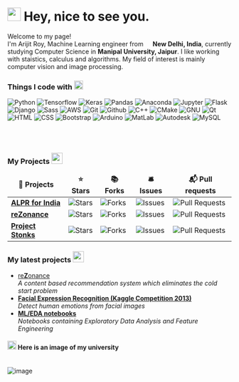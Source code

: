 <h1><img src="https://slackmojis.com/emojis/4594-blob-wave/download" width="30"/> Hey, nice to see you.</h1>


  <p>Welcome to my page! </br> I'm Arijit Roy, Machine Learning engineer from <img src="https://image.flaticon.com/icons/svg/555/555462.svg" width="13"/> <b>New Delhi, India</b>, currently studying Computer Science in <b>Manipal University, Jaipur</b>. I like working with staistics, calculus and algorithms. My field of interest is mainly computer vision and  image processing.</p>
<h3>Things I code with <img src="https://slackmojis.com/emojis/6988-thinking_with_blobs/download" width="20"></h3>
<p>
  
  <img alt="Python" src="https://img.shields.io/badge/-python-3776ab?style=flat-square&logo=python&logoColor=white" /> 

 <img alt="Tensorflow" src="https://img.shields.io/badge/-tensorflow-ff6f00?style=flat-square&logo=tensorflow&logoColor=white"/>

  <img alt="Keras" src="https://img.shields.io/badge/-Keras-d00000?style=flat-square&logo=keras&logoColor=white" />

  <img alt="Pandas" src="https://img.shields.io/badge/-pandas-150458?style=flat-square&logo=pandas&logoColor=white" />

  <img alt="Anaconda" src="https://img.shields.io/badge/-Anaconda-42B029?style=flat-square&logo=anaconda&logoColor=white" />    
    
  <img alt="Jupyter" src="https://img.shields.io/badge/-Jupyter-F37626?style=flat-square&logo=jupyter&logoColor=white" />  

  <img alt="Flask" src="https://img.shields.io/badge/-Flask-000000?style=flat-square&logo=flask&logoColor=white" />

  <img alt="Django" src="https://img.shields.io/badge/-django-092E20?style=flat-square&logo=django&logoColor=white" />

  <img alt="Sass" src="https://img.shields.io/badge/-PyPI-3775A9?style=flat-square&logo=pypi&logoColor=white" />

  <img alt="AWS" src="https://img.shields.io/badge/-AWS-232F3E?style=flat-square&logo=amazon-aws&logoColor=white" />

  <img alt="Git" src="https://img.shields.io/badge/-git-F05032?style=flat-square&logo=git&logoColor=white" />
  
  <img alt="Github" src="https://img.shields.io/badge/-Github-181717?style=flat-square&logo=github&logoColor=white" />

  <img alt="C++" src="https://img.shields.io/badge/-C++-00599C?style=flat-square&logo=c&logoColor=white" />

  <img alt="CMake" src="https://img.shields.io/badge/-CMake-064F8C?style=flat-square&logo=cmake&logoColor=white" />

  <img alt="GNU" src="https://img.shields.io/badge/-GNU-A42E2B?style=flat-square&logo=gnu&logoColor=white" />

  <img alt="Qt" src="https://img.shields.io/badge/-Qt-41CD52?style=flat-square&logo=qt&logoColor=white" />

  <img alt="HTML" src="https://img.shields.io/badge/-HTML-E34F26?style=flat-square&logo=html5&logoColor=white" />

  <img alt="CSS" src="https://img.shields.io/badge/-CSS-1572B6?style=flat-square&logo=css3&logoColor=white" />

  <img alt="Bootstrap" src="https://img.shields.io/badge/-Bootstrap-563D7C?style=flat-square&logo=bootstrap&logoColor=white" />

  <img alt="Arduino" src="https://img.shields.io/badge/-Arduino-00979D?style=flat-square&logo=arduino&logoColor=white" />

  <img alt="MatLab" src="https://img.shields.io/badge/-MatLab-0076A8?style=flat-square&logo=mathworks&logoColor=white" />

  <img alt="Autodesk" src="https://img.shields.io/badge/-Autodesk_Eagle-0696D7?style=flat-square&logo=autodesk&logoColor=white" />

  <img alt="MySQL" src="https://img.shields.io/badge/-MySQL-4479A1?style=flat-square&logo=mysql&logoColor=white" />

</p>
<br>
<br>
<h3>My Projects  <img src="https://slackmojis.com/emojis/5948-bongo_blob/download" width="25"></h3>
<table>
  <thead align="center">
    <tr border: none;>
      <td><b>🎁 Projects</b></td>
      <td><b>⭐ Stars</b></td>
      <td><b>📚 Forks</b></td>
      <td><b>🛎 Issues</b></td>
      <td><b>📬 Pull requests</b></td>
    </tr>
  </thead>
  <tbody>
    <tr>
	    <td><a href="https://github.com/radioactive11/ALPR-India"><b>ALPR for India</b></a></td>
      <td><img alt="Stars" src="https://img.shields.io/github/stars/radioactive11/ALPR-India?style=flat-square&labelColor=343b41"/></td>
      <td><img alt="Forks" src="https://img.shields.io/github/forks/radioactive11/ALPR-India?style=flat-square&labelColor=343b41"/></td>
      <td><img alt="Issues" src="https://img.shields.io/github/issues/radioactive11/ALPR-India?style=flat-square&labelColor=343b41"/></td>
      <td><img alt="Pull Requests" src="https://img.shields.io/github/issues-pr/radioactive11/ALPR-India?style=flat-square&labelColor=343b41"/></td>
    </tr>
	  <tr>
		  <td><a href="https://github.com/radioactive11/Pneumonia-Detector"><b>reZonance</b></a></td>
      <td><img alt="Stars" src="https://img.shields.io/github/stars/radioactive11/rezonance?style=flat-square&labelColor=343b41"/></td>
      <td><img alt="Forks" src="https://img.shields.io/github/forks/radioactive11/rezonance?style=flat-square&labelColor=343b41"/></td>
      <td><img alt="Issues" src="https://img.shields.io/github/issues/radioactive11/rezonance?style=flat-square&labelColor=343b41"/></td>
      <td><img alt="Pull Requests" src="https://img.shields.io/github/issues-pr/radioactive11/rezonance?style=flat-square&labelColor=343b41"/></td>
    </tr>
		<tr>
			<td><a href="https://github.com/radioactive11/Project-Stonks"><b>Project Stonks</b></a></td>
      <td><img alt="Stars" src="https://img.shields.io/github/stars/radioactive11/Project-Stonks?style=flat-square&labelColor=343b41"/></td>
      <td><img alt="Forks" src="https://img.shields.io/github/forks/radioactive11/Project-Stonks?style=flat-square&labelColor=343b41"/></td>
      <td><img alt="Issues" src="https://img.shields.io/github/issues/radioactive11/Project-Stonks?style=flat-square&labelColor=343b41"/></td>
      <td><img alt="Pull Requests" src="https://img.shields.io/github/issues-pr/radioactive11/Project-Stonks?style=flat-square&labelColor=343b41"/></td>
    </tr>
  </tbody>
</table>


<h3>My latest projects <img src="https://slackmojis.com/emojis/4246-blob-sunglasses/download" width="25"></h3>
<ul>
  <li><a href="https://github.com/radioactive11/rezonance" width="20" alt="new">re<b>Z</b>onance</b></a><br/><i>A content based recommendation system which eliminates the cold start problem</i></li>

  <li><a href="https://github.com/radioactive11/Facial-Expression-Recognition"><b>Facial Expression Recognition (Kaggle Competition 2013)</b></a><br/><i>Detect human emotions from facial images</i></li>

  <li><a href="https://github.com/radioactive11/ML-Notebooks"><b>ML/EDA notebooks</b></a><br/><i>Notebooks containing Exploratory Data Analysis and Feature Engineering</i></li>

</ul>
<h4><img src="https://slackmojis.com/emojis/6015-meow_camera/download" width="20"> Here is an image of my university</h4>
<br>
<img src="https://github.com/radioactive11/radioactive11/blob/master/images/Snapchat-753451355.jpg" alt="image">
